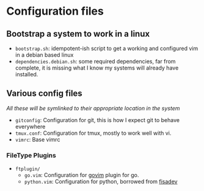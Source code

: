 # Configuration files

## Bootstrap a system to work in a linux 

* `bootstrap.sh`: idempotent-ish script to get a working and configured vim in a debian based linux
* `dependencies.debian.sh`: some required dependencies, far from complete, it is missing what I know my systems will already have installed.

## Various config files
*All these will be symlinked to their appropriate location in the system*

* `gitconfig`: Configuration for git, this is how I expect git to behave everywhere
* `tmux.conf`: Configuration for tmux, mostly to work well with vi.
* `vimrc`: Base vimrc

### FileType Plugins

* `ftplugin/`
	* `go.vim`: Configuration for [govim](https://github.com/govim/govim) plugin for go.
 	* `python.vim`: Configuration for python, borrowed from [fisadev](https://vim.fisadev.com/)


